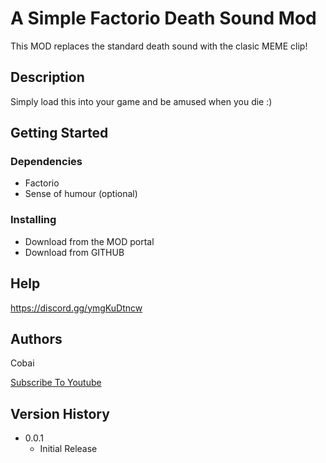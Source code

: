 # A Simple Factorio Death Sound Mod

This MOD replaces the standard death sound with the clasic MEME clip!

## Description

Simply load this into your game and be amused when you die :)

## Getting Started

### Dependencies

* Factorio
* Sense of humour (optional)

### Installing

* Download from the MOD portal
* Download from GITHUB

## Help

https://discord.gg/ymgKuDtncw

## Authors

Cobai

[Subscribe To Youtube](https://www.youtube.com/@cobai.?sub_confirmation=1)

## Version History

* 0.0.1
    * Initial Release
